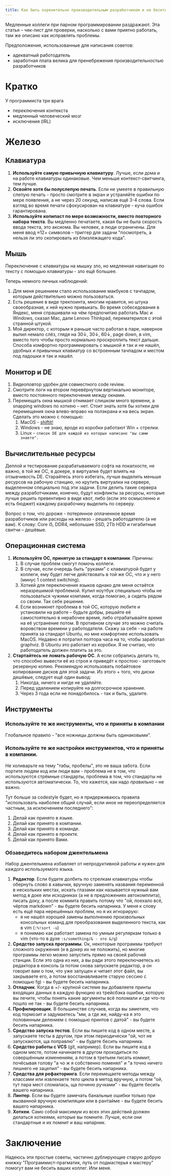 ```yaml
---
title: Как быть охренительно производительным разработчиком и не бесить того, кто сидит рядом
---
```


Медленные коллеги при парном программировании раздражают. Эта статья – чек-лист для проверки, насколько с вами приятно работать, там же описано как исправлять проблемы.

Предположения, использованные для написания советов:

- адекватный работодатель
- заработная плата велика для пренебрежения производительностью разработчиков

# Кратко

У программиста три врага

- переключения контекста
- медленный человеческий мозг
- исключения (IRL)

# Железо

## Клавиатура

1. **Используйте самую привычную клавиатуру**. Лучше, если дома и на работе клавиатуры одинаковые. Чем меньше контекст-свитчинга, тем лучше.
2. **Освойте хотя бы полуслепую печать**. Если не умеете в правильную слепую печать - просто смотрите в экран и устраняйте ошибки по мере появления, а не через 20 секунд, написав ещё 3-4 слова. Если взгляд во время печати сфокусирован на клавиатуре - куча ошибок гарантирована.
3. **Используйте копипаст по мере возможности, вместо повторного набора текста**. Вы медленно печатаете, какая бы не была скорость ввода текста, это аксиома. Вы человек, а люди ограничены. Для меня ввод ≈12+ символов – триггер для задачи "посмотреть, а нельзя ли это скопировать из близлежащего кода".

## Мышь

Переключение с клавиатуры на мышку зло, но медленная навигация по тексту с помощью клавиатуры - зло ещё большее.

Теперь немного личных наблюдений:

1. Для меня решением стало использование макбуков с тачпадом, которым действительно можно пользоваться.
2. Есть решение в виде трекпоинта, многим нравится, но штука своеобразная, к ней нужно привыкать. Во время собеседования в Яндекс, меня спрашивали на чём предпочитаю работать Mac и Windows, сказал Mac, дали Lenovo Thinkpad, перематерился с этой странной штукой.
3. Мой директор, с которым я раньше часто работал в паре, наверное вылил немало слёз, глядя на  30↓, 30↓, 60↓, page down, в vim, вместо того чтобы просто нормально проскроллить текст дальше. Способа комфортно программировать с мышкой я так и не нашёл, удобных и привычных клавиатур со встроенным тачпадом и местом под ладошки я так и нашёл.

## Монитор и DE

1. Видеоповтор удобен для совместного code review.
2. Смотрите логи на втором перевёрнутом вертикально мониторе, вместо постоянного переключения между окнами.
3. Перемещать окна мышкой отнимает слишком много времени, а snapping windows по хоткею – нет. Стоит знать хотя бы хоткеи для перемещения окна влево-вправо на полэкрана и на весь экран. Сделать это можно с помощью:
    1. MacOS - [shiftit!](https://github.com/fikovnik/ShiftIt)
    2. Windows - не знаю, вроде из коробки работают Win + стрелки.
    3. Linux - `список DE для каждой из которых написано "вы сами знаете".`

## Вычислительные ресурсы

Деплой и тестирование разрабатываемого софта на локалхосте, не важно, в той же ОС, в докере, в виртуалке будет влиять на отзывчивость DE. Старайтесь этого избегать, лучше выделить меньше ресурсов на рабочую станцию, но крутить виртуалки на сервере, выделенном специально под эти задачи. Если делить такие сервера между разработчиками, конечно, будут конфликты за ресурсы, которые лучше решить превентивно в виде квот, либо (если это осмысленно и есть бюджет) каждому разрабочику выделить по серверу.

Вопрос о том, что дороже - потерянное оплаченное время разработчиков или расходы на железо - решать работодателю (а не вам). К слову: Core i5, DDR4, небольшие SSD, 2Tb HDD и гигабитные свитчи – дешёвые.

## Операционная система

1. **Используйте ОС, принятую за стандарт в компании**. Причины:
    1. В случае проблем смогут помочь коллеги.
    2. В случае, если очередь быть "руками" с клавиатурой будет у коллеги, ему будет легче действовать в той же ОС, что и у него (минус 1 context switching).
    3. Хоткей для переключения языков однако для меня остаётся неразрешимой проблемой. Купил ноутбук специально чтобы не пользоваться чужими компами, когда помогаю, а сидеть рядом со своим. Так себе решение.
    4. Если возникнет проблема в той ОС, которую любите и установили на работе – будьте добры, решайте её самостоятельно в нерабочее время, либо отрабатывайте время на её устранение потом. В противном случае это можно считать воровством времени у работодателя. Скажу за себя - на работе принята за стандарт Ubuntu, но мне комфортнее использовать MacOS. Недавно я потратил полтора часа на то, чтобы заработал graphviz. В Ubuntu это работает из коробки. Я не считаю, что работодатель должен платить за это.
2. **Стартайтесь не ломать рабочую ОС**. А если собрались делать то, что способно вывести её из строя и приведёт к простою - заготовьте резервную копию. Рекомендую использовать побайтовое копирование дисков для этой задачи. Из этого + того, что диски дешёвые, следует ещё один вывод:
    1. Никогда, ничего и нигде не удаляйте.
    2. Перед удалением копируйте на долгосрочное хранение.
    3. Через 3 года если не понадобилось - так и быть, удалите.

## Инструменты

### Используйте те же инструменты, что и приняты в компании

Глобальное правило - "все ножницы должны быть одинаковыми".

### Используйте те же настройки инструментов, что и приняты в компании.

Не холиварьте на тему "табы, пробелы", это не ваша забота. Если портите людям код или люди вам - проблема не в том, что используются стрёмные стандарты, проблема в том, что стандарты не используются автоматически. То, что кажется, как надо *правильно* – не важно.

Тут больше за codestyle будет, но я придерживаюсь правила "использовать наиболее общий случай, если иное не переопределяется частным, за исключением последнего":

1. Делай как принято в языке.
2. Делай как принято в компании.
3. Делай как принято в команде.
4. Делай как принято в проекте.
5. Делай как принято Вами.

### Обзаведитесь набором джентельмена

Набор джентельмена избавляет от непродуктивной работы и нужен для каждого используемого языка.

1. **Редактор**. Если будете долбить по стрелкам клавиатуры чтобы обернуть слово в кавычки, вручную заменять названия переменной в нескольких местах, искать глазами как называется нужный вам метод в доке или исходниках (а не в предложениях автокомплита), писать доку, а после коммита править потому что "ой, поехало всё, чёртов markdown" - вы будете бесить напарника. У меня к слову есть ещё пара нерешённых проблем, но я их игнорирую:
    - я не нашёл хорошей замены выполнению произвольных консольных команд для преобразования выделенного текста, как в vim (`:%!sort -u`)
    - я понимаю как работает замена по умным регуляркам только в vim (что-то в духе `:s/something/& - это &/g`)
2. **Средство запуска программы**. Ок, некоторые программы требуют сложного окружения (и в докер их не положить), но многие программы легко можно запустить прямо на своей рабочей станции. Если это одна из них, а вы ради этого переключаетесь из редактора в консоль (а потом снова запускаете редактор, а он говорит вам о том, что уже запущен и читает этот файл, вы закрываете его, а потом восстанавливаете старую сессию с помощью fg) - вы будете бесить напарника.
3. **Отладчик**. Когда в +/- крупной системе вы добавляете принты входящих данных в каждую функцию из трейсбэка ошибки, которую вы лечите, чтобы понять какие аргументы всё поломали и где что-то пошло не так - вы будете бесить напарника.
4. **Профилировщик**. В большинстве случаев, когда вы заметите, что код тормозит и задумаетесь "мм, а где же, найду-ка я это половинным делением с помощью принтов с датой" - вы будете бесить напарника.
5. **Средство запуска тестов**. Если вы пишите код в одном месте, а запускаете тесты в другом, при этом периодически "ой, чот не запускаются, ща поправлю" - вы будете бесить напарника.
6. **Средство работы с VCS** (git, например). Если вы пишите код в одном месте, потом начинаете в другом проходиться по совершённым изменениям, а потом в третьем писать коммит, почёсывая голову "а чо ж я собственно поменял" и "а точно ничего лишнего не зацепил" - вы будете бесить напарника.
7. **Средства для рефакторинга**. Если перемещаете методы между классами или извлекаете тело цикла в метод вручную, а потом "ой, тут пара мест сломалась, ща починю ручками" - вы будете бесить вашего напарника.
8. **Линтер**. Если вы будете замечать банальные ошибки только при вызванной вручную компиляции или в рантайме - вы будете бесить вашего напарника.
9. **Хоткеи**. Само собой максимум из всех этих действий должен делаться хоткеями, которые вы помните. Лучше, если они стандартные и их помнит и ваш напарник.

# Заключение

Надеюсь эти простые советы, частично дублирующие старую добрую книжку "Программист-прагматик, путь от подмастерья к мастеру" помогут вам не бесить ваших коллег. Или меня.
